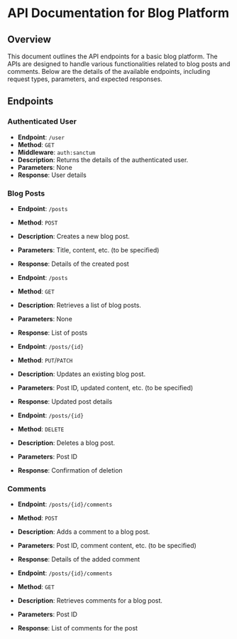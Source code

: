 
# API Documentation for Blog Platform

## Overview
This document outlines the API endpoints for a basic blog platform. The APIs are designed to handle various functionalities related to blog posts and comments. Below are the details of the available endpoints, including request types, parameters, and expected responses.

## Endpoints

### Authenticated User
- **Endpoint**: `/user`
- **Method**: `GET`
- **Middleware**: `auth:sanctum`
- **Description**: Returns the details of the authenticated user.
- **Parameters**: None
- **Response**: User details

### Blog Posts
- **Endpoint**: `/posts`
- **Method**: `POST`
- **Description**: Creates a new blog post.
- **Parameters**: Title, content, etc. (to be specified)
- **Response**: Details of the created post

- **Endpoint**: `/posts`
- **Method**: `GET`
- **Description**: Retrieves a list of blog posts.
- **Parameters**: None
- **Response**: List of posts

- **Endpoint**: `/posts/{id}`
- **Method**: `PUT`/`PATCH`
- **Description**: Updates an existing blog post.
- **Parameters**: Post ID, updated content, etc. (to be specified)
- **Response**: Updated post details

- **Endpoint**: `/posts/{id}`
- **Method**: `DELETE`
- **Description**: Deletes a blog post.
- **Parameters**: Post ID
- **Response**: Confirmation of deletion

### Comments
- **Endpoint**: `/posts/{id}/comments`
- **Method**: `POST`
- **Description**: Adds a comment to a blog post.
- **Parameters**: Post ID, comment content, etc. (to be specified)
- **Response**: Details of the added comment

- **Endpoint**: `/posts/{id}/comments`
- **Method**: `GET`
- **Description**: Retrieves comments for a blog post.
- **Parameters**: Post ID
- **Response**: List of comments for the post
